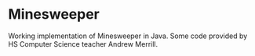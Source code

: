 # Minesweeper
Working implementation of Minesweeper in Java. Some code provided by HS Computer Science teacher Andrew Merrill.
